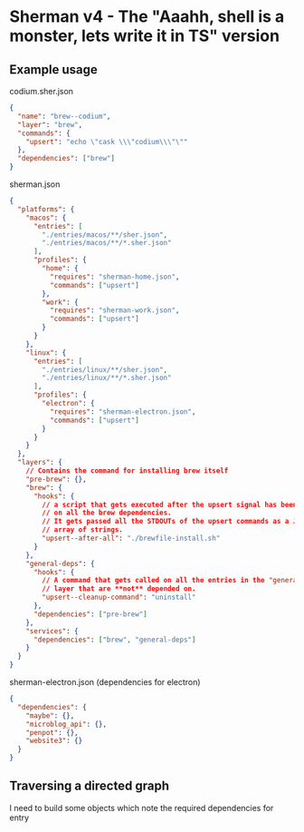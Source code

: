 # Sherman v4 - The "Aaahh, shell is a monster, lets write it in TS" version

## Example usage

codium.sher.json

```json
{
  "name": "brew--codium",
  "layer": "brew",
  "commands": {
    "upsert": "echo \"cask \\\"codium\\\"\""
  },
  "dependencies": ["brew"]
}
```

sherman.json

```json
{
  "platforms": {
    "macos": {
      "entries": [
        "./entries/macos/**/sher.json",
        "./entries/macos/**/*.sher.json"
      ],
      "profiles": {
        "home": {
          "requires": "sherman-home.json",
          "commands": ["upsert"]
        },
        "work": {
          "requires": "sherman-work.json",
          "commands": ["upsert"]
        }
      }
    },
    "linux": {
      "entries": [
        "./entries/linux/**/sher.json",
        "./entries/linux/**/*.sher.json"
      ],
      "profiles": {
        "electron": {
          "requires": "sherman-electron.json",
          "commands": ["upsert"]
        }
      }
    }
  },
  "layers": {
    // Contains the command for installing brew itself
    "pre-brew": {},
    "brew": {
      "hooks": {
        // a script that gets executed after the upsert signal has been called
        // on all the brew dependencies.
        // It gets passed all the STDOUTs of the upsert commands as a JSON
        // array of strings.
        "upsert--after-all": "./brewfile-install.sh"
      }
    },
    "general-deps": {
      "hooks": {
        // A command that gets called on all the entries in the "general-deps"
        // layer that are **not** depended on.
        "upsert--cleanup-command": "uninstall"
      },
      "dependencies": ["pre-brew"]
    },
    "services": {
      "dependencies": ["brew", "general-deps"]
    }
  }
}
```

sherman-electron.json (dependencies for electron)

```json
{
  "dependencies": {
    "maybe": {},
    "microblog_api": {},
    "penpot": {},
    "website3": {}
  }
}
```

## Traversing a directed graph

I need to build some objects which note the required dependencies for entry
